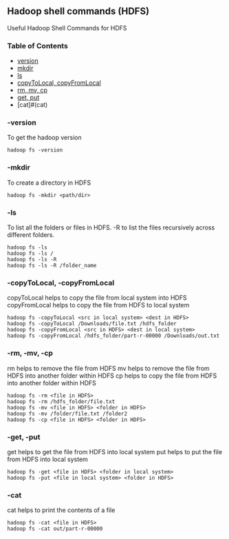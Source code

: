 ## Hadoop shell commands (HDFS)
Useful Hadoop Shell Commands for HDFS

### Table of Contents
- [version](#version)
- [mkdir](#mkdir)
- [ls](#ls)
- [copyToLocal, copyFromLocal](#local)
- [rm, mv, cp](#rm)
- [get, put](#get)
- [cat]#(cat)

### -version
<a name="version">
To get the hadoop version
  
```
hadoop fs -version
```

### -mkdir
<a name="mkdir">
To create a directory in HDFS 
  
```
hadoop fs -mkdir <path/dir> 
```

### -ls
<a name="ls">
To list all the folders or files in HDFS. -R to list the files recursively across different folders. 
  
```
hadoop fs -ls 
hadoop fs -ls /
hadoop fs -ls -R
hadoop fs -ls -R /folder_name
```

### -copyToLocal, -copyFromLocal
<a name="local">
copyToLocal helps to copy the file from local system into HDFS
copyFromLocal helps to copy the file from HDFS to local system
  
```
hadoop fs -copyToLocal <src in local system> <dest in HDFS> 
hadoop fs -copyToLocal /Downloads/file.txt /hdfs_folder
hadoop fs -copyFromLocal <src in HDFS> <dest in local system> 
hadoop fs -copyFromLocal /hdfs_folder/part-r-00000 /Downloads/out.txt
```


### -rm, -mv, -cp
<a name="rm">
rm helps to remove the file from HDFS
mv helps to remove the file from HDFS into another folder within HDFS
cp helps to copy the file from HDFS into another folder within HDFS 
  
```
hadoop fs -rm <file in HDFS>
hadoop fs -rm /hdfs_folder/file.txt
hadoop fs -mv <file in HDFS> <folder in HDFS>
hadoop fs -mv /folder/file.txt /folder2
hadoop fs -cp <file in HDFS> <folder in HDFS>

```

### -get, -put
<a name="get">
get helps to get the file from HDFS into local system
put helps to put the file from HDFS into local system
  
```
hadoop fs -get <file in HDFS> <folder in local system>
hadoop fs -put <file in local system> <folder in HDFS>
```


### -cat
<a name="cat">
cat helps to print the contents of a file
  
```
hadoop fs -cat <file in HDFS>
hadoop fs -cat out/part-r-00000
```
